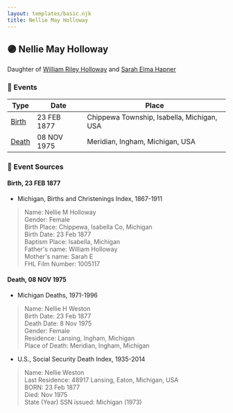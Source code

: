 ```yaml
---
layout: templates/basic.njk
title: Nellie May Holloway
---
```

## 🟣 Nellie May Holloway

Daughter of [William Riley Holloway](/people/9/90949012) and [Sarah Elma Hapner](/people/2/20173654)

### 📆 Events

Type | Date | Place
------ | ------ | ------
[Birth](#event-49358866-54e4-4590-b5fe-0a8b50517351) | 23 FEB 1877 | Chippewa Township, Isabella, Michigan, USA
[Death](#event-e3133aff-fb77-4ab7-8a03-8d571b222be8) | 08 NOV 1975 | Meridian, Ingham, Michigan, USA

### 📰 Event Sources

#### <a id="event-49358866-54e4-4590-b5fe-0a8b50517351"></a> Birth, 23 FEB 1877
* Michigan, Births and Christenings Index, 1867-1911
>   
  > Name: Nellie M Holloway  
  > Gender: Female  
  > Birth Place: Chippewa, Isabella Co, Michigan  
  > Birth Date: 23 Feb 1877  
  > Baptism Place: Isabella, Michigan  
  > Father's name: William Holloway  
  > Mother's name: Sarah E  
  > FHL Film Number: 1005117

#### <a id="event-e3133aff-fb77-4ab7-8a03-8d571b222be8"></a> Death, 08 NOV 1975
* Michigan Deaths, 1971-1996
>   
  > Name: Nellie H Weston  
  > Birth Date: 23 Feb 1877  
  > Death Date: 8 Nov 1975  
  > Gender: Female  
  > Residence: Lansing, Ingham, Michigan  
  > Place of Death: Meridian, Ingham, Michigan
* U.S., Social Security Death Index, 1935-2014
>   
  > Name: Nellie Weston  
  > Last Residence: 48917 Lansing, Eaton, Michigan, USA  
  > BORN: 23 Feb 1877  
  > Died: Nov 1975  
  > State (Year) SSN issued: Michigan (1973)